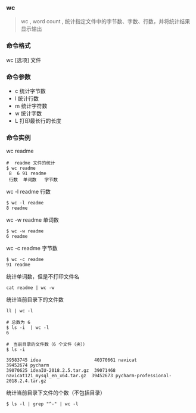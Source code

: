 ### wc

> wc , word count , 统计指定文件中的字节数、字数、行数，并将统计结果显示输出

### 命令格式

wc [选项] 文件

### 命令参数

- c 统计字节数
- l  统计行数
- m 统计字符数
- w 统计字数
- L 打印最长行的长度

### 命令实例

wc  readme
```
#  readme 文件的统计
$ wc readme 
 8  6 91 readme
 行数  单词数   字节数 
```


wc  -l readme    行数
```
$ wc -l readme 
8 readme
```
wc  -w readme  单词数
```
$ wc -w readme 
6 readme
```

wc -c readme 字节数
```
$ wc -c readme 
91 readme
```


统计单词数，但是不打印文件名
```
cat readme | wc -w 
```

统计当前目录下的文件数
```
ll | wc -l

# 总数为 6
$ ls -i  | wc -l
6

#　当前目录的文件数（6 个文件（夹））
$ ls -i 

39583745 idea                    40370661 navicat                         39452674 pycharm
39070625 ideaIU-2018.2.5.tar.gz  39071468 navicat121_mysql_en_x64.tar.gz  39452673 pycharm-professional-2018.2.4.tar.gz
```

统计当前目录下文件的个数（不包括目录）

```
$ ls -l | grep "^-" | wc -l

```
